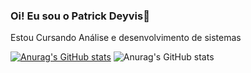 ### Oi! Eu sou o Patrick Deyvis👋

 Estou Cursando Análise e desenvolvimento de sistemas

[![Anurag's GitHub stats](https://github-readme-stats.vercel.app/api?username=patrickdeyvis)](https://github.com/anuraghazra/github-readme-stats)
![Anurag's GitHub stats](https://github-readme-stats.vercel.app/api?username=patrickdeyvis&hide=contribs,prs)
